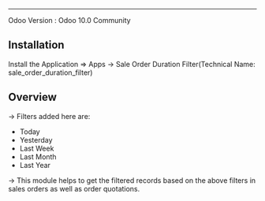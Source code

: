 
------------------------------------

Odoo Version : Odoo 10.0 Community


Installation 
-------------------------------------
Install the Application => Apps -> Sale Order Duration Filter(Technical Name: sale_order_duration_filter)


Overview
-------------------------------------
-> Filters added here are:
* Today 
* Yesterday
* Last Week
* Last Month
* Last Year

-> This module helps to get the filtered records based on the above filters in sales orders as well as order quotations.